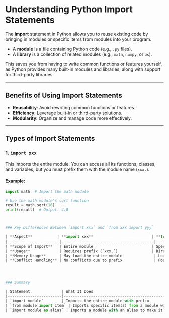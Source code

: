 # Understanding Python Import Statements  

The **import** statement in Python allows you to reuse existing code by bringing in modules or specific items from modules into your program.  

- A **module** is a file containing Python code (e.g., `.py` files).  
- A **library** is a collection of related modules (e.g., `math`, `numpy`, or `os`).  

This saves you from having to write common functions or features yourself, as Python provides many built-in modules and libraries, along with support for third-party libraries.  

---

## Benefits of Using Import Statements  

- **Reusability**: Avoid rewriting common functions or features.  
- **Efficiency**: Leverage built-in or third-party solutions.  
- **Modularity**: Organize and manage code more effectively.  

---

## Types of Import Statements  

### 1. `import xxx`  

This imports the entire module. You can access all its functions, classes, and variables, but you must prefix them with the module name (`xxx.`).  

#### Example:  
```python
import math  # Import the math module

# Use the math module's sqrt function
result = math.sqrt(16)
print(result)  # Output: 4.0



### Key Differences Between `import xxx` and `from xxx import yyy`

| **Aspect**           | **import xxx**                          | **from xxx import yyy**                  |
|-----------------------|-----------------------------------------|------------------------------------------|
| **Scope of Import**   | Entire module                          | Specific function(s), class(es), or variable(s) |
| **Usage**             | Requires prefix (`xxx.`)               | Direct usage of imported item (`yyy`)    |
| **Memory Usage**      | May load the entire module              | Loads only the specified items           |
| **Conflict Handling** | No conflicts due to prefix              | Possible name conflicts without prefix   |




### Summary 

| Statement              | What It Does                                      | Usage Example           |
|------------------------|--------------------------------------------------|-------------------------|
| `import module`        | Imports the entire module with prefix            | `import math`           |
| `from module import item` | Imports specific item(s) from a module without needing a prefix | `from math import sqrt` |
| `import module as alias` | Imports a module with an alias to make it shorter to call | `import numpy as np`    |
